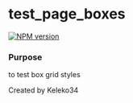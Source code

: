 # test_page_boxes

[![NPM version][npm-image]][npm-url]

### Purpose
to test box grid styles

<!-- Build -->
<!-- End Build -->

[npm-image]: https://img.shields.io/badge/NPM-0.0.1-green.svg?style=flat-square
[npm-url]: https://npmjs.org/package/KC

Created by Keleko34